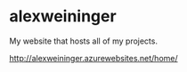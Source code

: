 # alexweininger
My website that hosts all of my projects.

http://alexweininger.azurewebsites.net/home/
